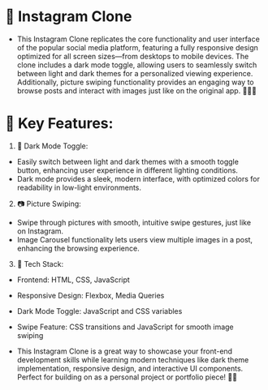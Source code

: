 # 📸 Instagram Clone

- This Instagram Clone replicates the core functionality and user interface of the popular social media platform, featuring a fully responsive design optimized for all screen sizes—from desktops to mobile devices. The clone includes a dark mode toggle, allowing users to seamlessly switch between light and dark themes for a personalized viewing experience. Additionally, picture swiping functionality provides an engaging way to browse posts and interact with images just like on the original app. 📱🌑✨

# 🚀 Key Features:

1. 🌙 Dark Mode Toggle:

- Easily switch between light and dark themes with a smooth toggle button, enhancing user experience in different lighting conditions.
- Dark mode provides a sleek, modern interface, with optimized colors for readability in low-light environments.

2. 📷 Picture Swiping:

- Swipe through pictures with smooth, intuitive swipe gestures, just like on Instagram.
- Image Carousel functionality lets users view multiple images in a post, enhancing the browsing experience.

3. 🔧 Tech Stack:

- Frontend: HTML, CSS, JavaScript
- Responsive Design: Flexbox, Media Queries
- Dark Mode Toggle: JavaScript and CSS variables
- Swipe Feature: CSS transitions and JavaScript for smooth image swiping

- This Instagram Clone is a great way to showcase your front-end development skills while learning modern techniques like dark theme implementation, responsive design, and interactive UI components. Perfect for building on as a personal project or portfolio piece! 🌟📱
